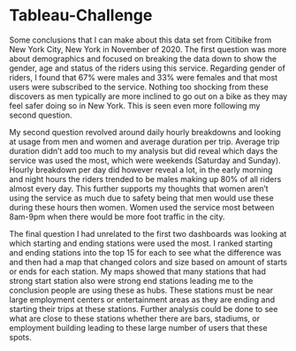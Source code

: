 # Tableau-Challenge

Some conclusions that I can make about this data set from Citibike from New York City, New York in November of 2020. 
The first question was more about demographics and focused on breaking the data down to show the gender, age and status of the riders using this service. Regarding gender of riders, I found that 67% were males and 33% were females and that most users were subscribed to the service. Nothing too shocking from these discovers as men typically are more inclined to go out on a bike as they may feel safer doing so in New York. This is seen even more following my second question.

My second question revolved around daily hourly breakdowns and looking at usage from men and women and average duration per trip. Average trip duration didn’t add too much to my analysis but did reveal which days the service was used the most, which were weekends (Saturday and Sunday). Hourly breakdown per day did however reveal a lot, in the early morning and night hours the riders trended to be males making up 80% of all riders almost every day. This further supports my thoughts that women aren’t using the service as much due to safety being that men would use these during these hours then women. Women used the service most between 8am-9pm when there would be more foot traffic in the city.

The final question I had unrelated to the first two dashboards was looking at which starting and ending stations were used the most. I ranked starting and ending stations into the top 15 for each to see what the difference was and then had a map that changed colors and size based on amount of starts or ends for each station. My maps showed that many stations that had strong start station also were strong end stations leading me to the conclusion people are using these as hubs. These stations must be near large employment centers or entertainment areas as they are ending and starting their trips at these stations. Further analysis could be done to see what are close to these stations whether there are bars, stadiums, or employment building leading to these large number of users that these spots.
